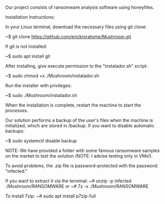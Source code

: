 Our project consists of ransomware analysis software using honeyfiles.

Installation Instructions:

In your Linux terminal, download the necessary files using git clone:

~$ git clone https://github.com/erickroratome/Mushroom.git

If git is not installed:

~$ sudo apt install git

After installing, give execute permission to the "instalador.sh" script:

~$ sudo chmod +x ./Mushroom/instalador.sh

Run the installer with privileges:

~$ sudo ./Mushroom/instalador.sh

When the installation is complete, restart the machine to start the processes.

Our solution performs a backup of the user's files when the machine is initialized, which are stored in /backup. If you want to disable automatic backups:

~$ sudo systemctl disable backup

NOTE:
We have provided a folder with some famous ransomware samples on the market to test the solution (NOTE: I advise testing only in VMs!).

To avoid problems, the .zip file is password-protected with the password: "infected."

If you want to extract it via the terminal:
~# unzip -p infected ./Mushroom/RANSOMWARE
or
~# 7z -x ./Mushroom/RANSOMWARE

To install 7zip:
~# sudo apt install p7zip-full
